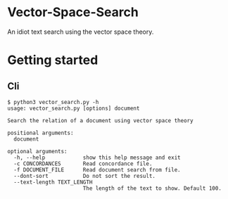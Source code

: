 # Vector-Space-Search
An idiot text search using the vector space theory.

# Getting started

## Cli

```shell
$ python3 vector_search.py -h
usage: vector_search.py [options] document

Search the relation of a document using vector space theory

positional arguments:
  document

optional arguments:
  -h, --help            show this help message and exit
  -c CONCORDANCES       Read concordance file.
  -f DOCUMENT_FILE      Read document search from file.
  --dont-sort           Do not sort the result.
  --text-length TEXT_LENGTH
                        The length of the text to show. Default 100.
```


